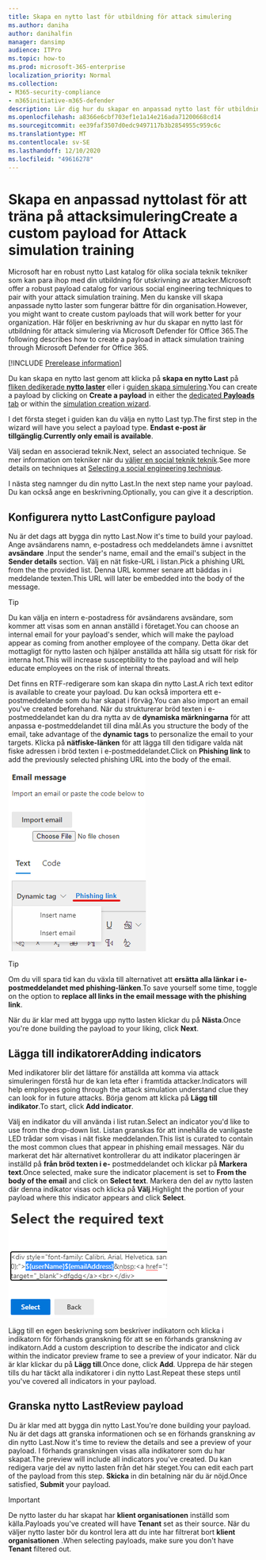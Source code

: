 ```yaml
---
title: Skapa en nytto last för utbildning för attack simulering
ms.author: daniha
author: danihalfin
manager: dansimp
audience: ITPro
ms.topic: how-to
ms.prod: microsoft-365-enterprise
localization_priority: Normal
ms.collection:
- M365-security-compliance
- m365initiative-m365-defender
description: Lär dig hur du skapar en anpassad nytto last för utbildning för attack simulering i Microsoft Defender för Office 365.
ms.openlocfilehash: a8366e6cbf703ef1e1a14e216ada71200668cd14
ms.sourcegitcommit: ee39faf3507d0edc9497117b3b2854955c959c6c
ms.translationtype: MT
ms.contentlocale: sv-SE
ms.lasthandoff: 12/10/2020
ms.locfileid: "49616278"
---
```

# <a name="create-a-custom-payload-for-attack-simulation-training"></a><span data-ttu-id="1ef78-103">Skapa en anpassad nyttolast för att träna på attacksimulering</span><span class="sxs-lookup"><span data-stu-id="1ef78-103">Create a custom payload for Attack simulation training</span></span>

<span data-ttu-id="1ef78-104">Microsoft har en robust nytto Last katalog för olika sociala teknik tekniker som kan para ihop med din utbildning för utskrivning av attacker.</span><span class="sxs-lookup"><span data-stu-id="1ef78-104">Microsoft offer a robust payload catalog for various social engineering techniques to pair with your attack simulation training.</span></span> <span data-ttu-id="1ef78-105">Men du kanske vill skapa anpassade nytto laster som fungerar bättre för din organisation.</span><span class="sxs-lookup"><span data-stu-id="1ef78-105">However, you might want to create custom payloads that will work better for your organization.</span></span> <span data-ttu-id="1ef78-106">Här följer en beskrivning av hur du skapar en nytto last för utbildning för attack simulering via Microsoft Defender för Office 365.</span><span class="sxs-lookup"><span data-stu-id="1ef78-106">The following describes how to create a payload in attack simulation training through Microsoft Defender for Office 365.</span></span>

[!INCLUDE [Prerelease information](../includes/prerelease.md)]

<span data-ttu-id="1ef78-107">Du kan skapa en nytto last genom att klicka på **skapa en nytto Last** på [fliken dedikerade **nytto laster**](https://security.microsoft.com/attacksimulator?viewid=payload) eller i [guiden skapa simulering](attack-simulation-training.md#selecting-a-payload).</span><span class="sxs-lookup"><span data-stu-id="1ef78-107">You can create a payload by clicking on **Create a payload** in either the [dedicated **Payloads** tab](https://security.microsoft.com/attacksimulator?viewid=payload) or within the [simulation creation wizard](attack-simulation-training.md#selecting-a-payload).</span></span>

<span data-ttu-id="1ef78-108">I det första steget i guiden kan du välja en nytto Last typ.</span><span class="sxs-lookup"><span data-stu-id="1ef78-108">The first step in the wizard will have you select a payload type.</span></span> <span data-ttu-id="1ef78-109">**Endast e-post är tillgänglig**.</span><span class="sxs-lookup"><span data-stu-id="1ef78-109">**Currently only email is available**.</span></span>

<span data-ttu-id="1ef78-110">Välj sedan en associerad teknik.</span><span class="sxs-lookup"><span data-stu-id="1ef78-110">Next, select an associated technique.</span></span> <span data-ttu-id="1ef78-111">Se mer information om tekniker när du [väljer en social teknik teknik](attack-simulation-training.md#selecting-a-social-engineering-technique).</span><span class="sxs-lookup"><span data-stu-id="1ef78-111">See more details on techniques at [Selecting a social engineering technique](attack-simulation-training.md#selecting-a-social-engineering-technique).</span></span>

<span data-ttu-id="1ef78-112">I nästa steg namnger du din nytto Last.</span><span class="sxs-lookup"><span data-stu-id="1ef78-112">In the next step name your payload.</span></span> <span data-ttu-id="1ef78-113">Du kan också ange en beskrivning.</span><span class="sxs-lookup"><span data-stu-id="1ef78-113">Optionally, you can give it a description.</span></span>

## <a name="configure-payload"></a><span data-ttu-id="1ef78-114">Konfigurera nytto Last</span><span class="sxs-lookup"><span data-stu-id="1ef78-114">Configure payload</span></span>

<span data-ttu-id="1ef78-115">Nu är det dags att bygga din nytto Last.</span><span class="sxs-lookup"><span data-stu-id="1ef78-115">Now it's time to build your payload.</span></span> <span data-ttu-id="1ef78-116">Ange avsändarens namn, e-postadress och meddelandets ämne i avsnittet **avsändare** .</span><span class="sxs-lookup"><span data-stu-id="1ef78-116">Input the sender's name, email and the email's subject in the **Sender details** section.</span></span> <span data-ttu-id="1ef78-117">Välj en nät fiske-URL i listan.</span><span class="sxs-lookup"><span data-stu-id="1ef78-117">Pick a phishing URL from the the provided list.</span></span> <span data-ttu-id="1ef78-118">Denna URL kommer senare att bäddas in i meddelande texten.</span><span class="sxs-lookup"><span data-stu-id="1ef78-118">This URL will later be embedded into the body of the message.</span></span>

> [!TIP]
> <span data-ttu-id="1ef78-119">Du kan välja en intern e-postadress för avsändarens avsändare, som kommer att visas som en annan anställd i företaget.</span><span class="sxs-lookup"><span data-stu-id="1ef78-119">You can choose an internal email for your payload's sender, which will make the payload appear as coming from another employee of the company.</span></span> <span data-ttu-id="1ef78-120">Detta ökar det mottagligt för nytto lasten och hjälper anställda att hålla sig utsatt för risk för interna hot.</span><span class="sxs-lookup"><span data-stu-id="1ef78-120">This will increase susceptibility to the payload and will help educate employees on the risk of internal threats.</span></span>

<span data-ttu-id="1ef78-121">Det finns en RTF-redigerare som kan skapa din nytto Last.</span><span class="sxs-lookup"><span data-stu-id="1ef78-121">A rich text editor is available to create your payload.</span></span> <span data-ttu-id="1ef78-122">Du kan också importera ett e-postmeddelande som du har skapat i förväg.</span><span class="sxs-lookup"><span data-stu-id="1ef78-122">You can also import an email you've created beforehand.</span></span> <span data-ttu-id="1ef78-123">När du strukturerar bröd texten i e-postmeddelandet kan du dra nytta av de **dynamiska märkningarna** för att anpassa e-postmeddelandet till dina mål.</span><span class="sxs-lookup"><span data-stu-id="1ef78-123">As you structure the body of the email, take advantage of the **dynamic tags** to personalize the email to your targets.</span></span> <span data-ttu-id="1ef78-124">Klicka på **nätfiske-länken** för att lägga till den tidigare valda nät fiske adressen i bröd texten i e-postmeddelandet.</span><span class="sxs-lookup"><span data-stu-id="1ef78-124">Click on **Phishing link** to add the previously selected phishing URL into the body of the email.</span></span>

![Phishing-länk och dynamiska Taggar markerade i nytto last för Microsoft Defender för Office 365](../../media/attack-sim-preview-payload-email-body.png)

> [!TIP]
> <span data-ttu-id="1ef78-126">Om du vill spara tid kan du växla till alternativet att **ersätta alla länkar i e-postmeddelandet med phishing-länken**.</span><span class="sxs-lookup"><span data-stu-id="1ef78-126">To save yourself some time, toggle on the option to **replace all links in the email message with the phishing link**.</span></span>

<span data-ttu-id="1ef78-127">När du är klar med att bygga upp nytto lasten klickar du på **Nästa**.</span><span class="sxs-lookup"><span data-stu-id="1ef78-127">Once you're done building the payload to your liking, click **Next**.</span></span>

## <a name="adding-indicators"></a><span data-ttu-id="1ef78-128">Lägga till indikatorer</span><span class="sxs-lookup"><span data-stu-id="1ef78-128">Adding indicators</span></span>

<span data-ttu-id="1ef78-129">Med indikatorer blir det lättare för anställda att komma via attack simuleringen förstå hur de kan leta efter i framtida attacker.</span><span class="sxs-lookup"><span data-stu-id="1ef78-129">Indicators will help employees going through the attack simulation understand clue they can look for in future attacks.</span></span> <span data-ttu-id="1ef78-130">Börja genom att klicka på **Lägg till indikator**.</span><span class="sxs-lookup"><span data-stu-id="1ef78-130">To start, click **Add indicator**.</span></span>

<span data-ttu-id="1ef78-131">Välj en indikator du vill använda i list rutan.</span><span class="sxs-lookup"><span data-stu-id="1ef78-131">Select an indicator you'd like to use from the drop-down list.</span></span> <span data-ttu-id="1ef78-132">Listan granskas för att innehålla de vanligaste LED trådar som visas i nät fiske meddelanden.</span><span class="sxs-lookup"><span data-stu-id="1ef78-132">This list is curated to contain the most common clues that appear in phishing email messages.</span></span> <span data-ttu-id="1ef78-133">När du markerat det här alternativet kontrollerar du att indikator placeringen är inställd på **från bröd texten i e-** postmeddelandet och klickar på **Markera text**.</span><span class="sxs-lookup"><span data-stu-id="1ef78-133">Once selected, make sure the indicator placement is set to **From the body of the email** and click on **Select text**.</span></span> <span data-ttu-id="1ef78-134">Markera den del av nytto lasten där denna indikator visas och klicka på **Välj**.</span><span class="sxs-lookup"><span data-stu-id="1ef78-134">Highlight the portion of your payload where this indicator appears and click **Select**.</span></span>

![Markerad text i meddelande texten för att lägga till en symbol i utbildning för attack simulering](../../media/attack-sim-preview-select-text.png)

<span data-ttu-id="1ef78-136">Lägg till en egen beskrivning som beskriver indikatorn och klicka i indikatorn för förhands granskning för att se en förhands granskning av indikatorn.</span><span class="sxs-lookup"><span data-stu-id="1ef78-136">Add a custom description to describe the indicator and click within the indicator preview frame to see a preview of your indicator.</span></span> <span data-ttu-id="1ef78-137">När du är klar klickar du på **Lägg till**.</span><span class="sxs-lookup"><span data-stu-id="1ef78-137">Once done, click **Add**.</span></span> <span data-ttu-id="1ef78-138">Upprepa de här stegen tills du har täckt alla indikatorer i din nytto Last.</span><span class="sxs-lookup"><span data-stu-id="1ef78-138">Repeat these steps until you've covered all indicators in your payload.</span></span>

## <a name="review-payload"></a><span data-ttu-id="1ef78-139">Granska nytto Last</span><span class="sxs-lookup"><span data-stu-id="1ef78-139">Review payload</span></span>

<span data-ttu-id="1ef78-140">Du är klar med att bygga din nytto Last.</span><span class="sxs-lookup"><span data-stu-id="1ef78-140">You're done building your payload.</span></span> <span data-ttu-id="1ef78-141">Nu är det dags att granska informationen och se en förhands granskning av din nytto Last.</span><span class="sxs-lookup"><span data-stu-id="1ef78-141">Now it's time to review the details and see a preview of your payload.</span></span> <span data-ttu-id="1ef78-142">I förhands granskningen visas alla indikatorer som du har skapat.</span><span class="sxs-lookup"><span data-stu-id="1ef78-142">The preview will include all indicators you've created.</span></span> <span data-ttu-id="1ef78-143">Du kan redigera varje del av nytto lasten från det här steget.</span><span class="sxs-lookup"><span data-stu-id="1ef78-143">You can edit each part of the payload from this step.</span></span> <span data-ttu-id="1ef78-144">**Skicka** in din betalning när du är nöjd.</span><span class="sxs-lookup"><span data-stu-id="1ef78-144">Once satisfied, **Submit** your payload.</span></span>

> [!IMPORTANT]
> <span data-ttu-id="1ef78-145">De nytto laster du har skapat har **klient organisationen** inställd som källa.</span><span class="sxs-lookup"><span data-stu-id="1ef78-145">Payloads you've created will have **Tenant** set as their source.</span></span> <span data-ttu-id="1ef78-146">När du väljer nytto laster bör du kontrol lera att du inte har filtrerat bort **klient organisationen** .</span><span class="sxs-lookup"><span data-stu-id="1ef78-146">When selecting payloads, make sure you don't have **Tenant** filtered out.</span></span>